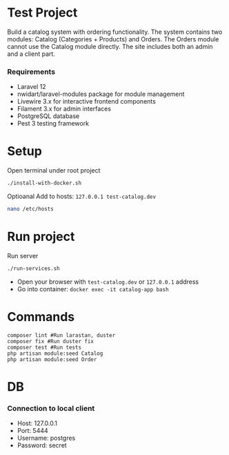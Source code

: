 # Test Project
Build a catalog system with ordering functionality. The system contains two modules: Catalog (Categories + Products) and Orders. The Orders module cannot use the Catalog module directly. The site includes both an admin and a client part.

### Requirements
* Laravel 12
* nwidart/laravel-modules package for module management
* Livewire 3.x for interactive frontend components
* Filament 3.x for admin interfaces
* PostgreSQL database
* Pest 3 testing framework

# Setup
Open terminal under root project
```bash
./install-with-docker.sh
```

Optioanal
Add to hosts: `127.0.0.1 test-catalog.dev`
```bash
nano /etc/hosts
```

# Run project
Run server
```bash
./run-services.sh
```

* Open your browser with `test-catalog.dev` or `127.0.0.1` address 
* Go into container: `docker exec -it catalog-app bash`

# Commands
```
composer lint #Run larastan, duster
composer fix #Run duster fix
composer test #Run tests
php artisan module:seed Catalog
php artisan module:seed Order
```

# DB
### Connection to local client
* Host: 127.0.0.1
* Port: 5444
* Username: postgres
* Password: secret